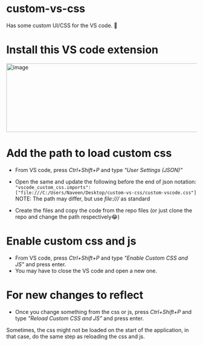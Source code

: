 # custom-vs-css
Has some custom UI/CSS for the VS code. 🤪


# Install this VS code extension
<img width="657" height="182" alt="image" src="https://github.com/user-attachments/assets/029d84b6-4116-44bf-a428-ceb5909950ab" />

# Add the path to load custom css
- From VS code, press _Ctrl+Shift+P_ and type _"User Settings (JSON)"_
- Open the same and update the following before the end of json notation:
  `"vscode_custom_css.imports": ["file:///C:/Users/Naveen/Desktop/custom-vs-css/custom-vscode.css"]`
  NOTE: The path may differ, but use _file:///_ as standard

- Create the files and copy the code from the repo files (or just clone the repo and change the path respectively😂)

# Enable custom css and js
- From VS code, press _Ctrl+Shift+P_ and type _"Enable Custom CSS and JS"_ and press enter.
- You may have to close the VS code and open a new one.

# For new changes to reflect
- Once you change something from the css or js, press _Ctrl+Shift+P_ and type _"Reload Custom CSS and JS"_ and press enter.

Sometimes, the css might not be loaded on the start of the application, in that case, do the same step as reloading the css and js.
